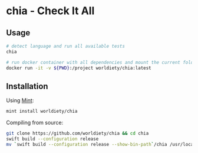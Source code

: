# chia - Check It All

## Usage

```bash
# detect language and run all available tests
chia

# run docker container with all dependencies and mount the current folder for analysis
docker run -it -v ${PWD}:/project worldiety/chia:latest    
```


## Installation

Using [Mint](https://github.com/yonaskolb/mint):
```bash
mint install worldiety/chia
```

Compiling from source:
```bash
git clone https://github.com/worldiety/chia && cd chia
swift build --configuration release
mv `swift build --configuration release --show-bin-path`/chia /usr/local/bin
```
